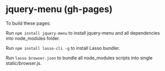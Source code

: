 # jquery-menu (gh-pages)

To build these pages:

Run `npm install jquery-menu` to install jquery-menu and all dependencies into node_modules folder.

Run `npm install lasso-cli -g` to install Lasso bundler.

Run `lasso browser.json` to bundle all node_modules scripts into single static/browser.js.
